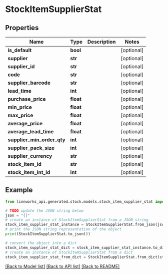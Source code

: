 # StockItemSupplierStat


## Properties

Name | Type | Description | Notes
------------ | ------------- | ------------- | -------------
**is_default** | **bool** |  | [optional] 
**supplier** | **str** |  | [optional] 
**supplier_id** | **str** |  | [optional] 
**code** | **str** |  | [optional] 
**supplier_barcode** | **str** |  | [optional] 
**lead_time** | **int** |  | [optional] 
**purchase_price** | **float** |  | [optional] 
**min_price** | **float** |  | [optional] 
**max_price** | **float** |  | [optional] 
**average_price** | **float** |  | [optional] 
**average_lead_time** | **float** |  | [optional] 
**supplier_min_order_qty** | **int** |  | [optional] 
**supplier_pack_size** | **int** |  | [optional] 
**supplier_currency** | **str** |  | [optional] 
**stock_item_id** | **str** |  | [optional] 
**stock_item_int_id** | **int** |  | [optional] 

## Example

```python
from linnworks_api.generated.stock.models.stock_item_supplier_stat import StockItemSupplierStat

# TODO update the JSON string below
json = "{}"
# create an instance of StockItemSupplierStat from a JSON string
stock_item_supplier_stat_instance = StockItemSupplierStat.from_json(json)
# print the JSON string representation of the object
print(StockItemSupplierStat.to_json())

# convert the object into a dict
stock_item_supplier_stat_dict = stock_item_supplier_stat_instance.to_dict()
# create an instance of StockItemSupplierStat from a dict
stock_item_supplier_stat_from_dict = StockItemSupplierStat.from_dict(stock_item_supplier_stat_dict)
```
[[Back to Model list]](../README.md#documentation-for-models) [[Back to API list]](../README.md#documentation-for-api-endpoints) [[Back to README]](../README.md)


